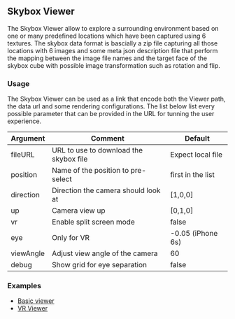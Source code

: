 ## Skybox Viewer

The Skybox Viewer allow to explore a surrounding environment based on one or many predefined locations which have been captured using 6 textures.
The skybox data format is bascially a zip file capturing all those locations with 6 images and some meta json description file that perform the mapping between the image file names and the target face of the skybox cube with possible image transformation such as rotation and flip.

### Usage

The Skybox Viewer can be used as a link that encode both the Viewer path, the data url and some rendering configurations. The list below list every possible parameter that can be provided in the URL for tunning the user experience.

| Argument  | Comment                                | Default           |
| --------- | -------------------------------------- | ----------------- |
| fileURL   | URL to use to download the skybox file | Expect local file |
| position  | Name of the position to pre-select     | first in the list |
| direction | Direction the camera should look at    | [1,0,0]           |
| up        | Camera view up                         | [0,1,0]           |
| vr        | Enable split screen mode               | false             |
| eye       | Only for VR                            | -0.05 (iPhone 6s) |
| viewAngle | Adjust view angle of the camera        | 60                |
| debug     | Show grid for eye separation           | false             |

### Examples

- [Basic viewer](https://kitware.github.io/vtk-js/examples/SkyboxViewer/SkyboxViewer.html?fileURL=https://data.kitware.com/api/v1/file/5aaa9ef58d777f068578d4e7/download&position=6)
- [VR Viewer](https://kitware.github.io/vtk-js/examples/SkyboxViewer/SkyboxViewer.html?fileURL=https://data.kitware.com/api/v1/file/5aaaa4d68d777f068578d4ed/download&vr)

